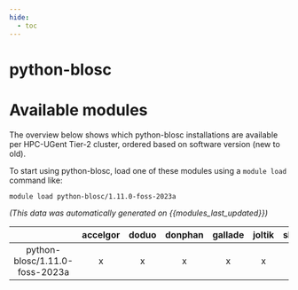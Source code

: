 ```yaml
---
hide:
  - toc
---
```


python-blosc
============

# Available modules


The overview below shows which python-blosc installations are available per HPC-UGent Tier-2 cluster, ordered based on software version (new to old).

To start using python-blosc, load one of these modules using a `module load` command like:

```shell
module load python-blosc/1.11.0-foss-2023a
```

*(This data was automatically generated on {{modules_last_updated}})*  

| |accelgor|doduo|donphan|gallade|joltik|shinx|skitty|
| :---: | :---: | :---: | :---: | :---: | :---: | :---: | :---: |
|python-blosc/1.11.0-foss-2023a|x|x|x|x|x|x|x|
